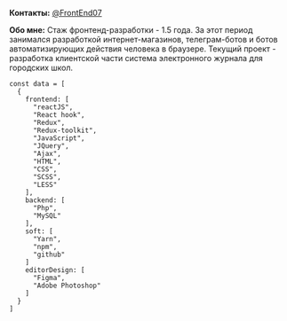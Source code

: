 **Контакты:** [@FrontEnd07](https://t.me/FrontEnd07)

**Обо мне:**  Стаж фронтенд-разработки - 1.5 года. За этот период занимался разработкой интернет-магазинов, телеграм-ботов и ботов автоматизирующих действия человека в браузере. Текущий проект - разработка клиентской части система электронного журнала для городских школ.




```
const data = [
  {
    frontend: [
      "reactJS", 
      "React hook", 
      "Redux", 
      "Redux-toolkit", 
      "JavaScript", 
      "JQuery", 
      "Ajax", 
      "HTML", 
      "CSS",
      "SCSS",
      "LESS"
    ],
    backend: [
      "Php",
      "MySQL"
    ],
    soft: [
      "Yarn",
      "npm",
      "github"
    ]
    editorDesign: [
      "Figma",
      "Adobe Photoshop"
    ]
  }
]
```
